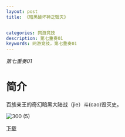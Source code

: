 ```yaml
---
layout: post
title: 《暗黑破坏神之毁灭》


categories: 网游竞技
description: 第七重奏01
keywords: 网游竞技，第七重奏01
---
```


*第七重奏01*

# 简介

百族亲王的奇幻暗黑大陆战（jie）斗(cao)毁灭史。

![300 (5)](http://tvax4.sinaimg.cn/large/008dGP0Fgy1gtx0rlx8s6j304605k0su.jpg)

[下载](https://link.jscdn.cn/1drv/aHR0cHM6Ly8xZHJ2Lm1zL3QvcyFBaGU2R2dNWmVFb2poRTBlQjR6MUtZRjNOMWU1P2U9cFprTml1.txt)
